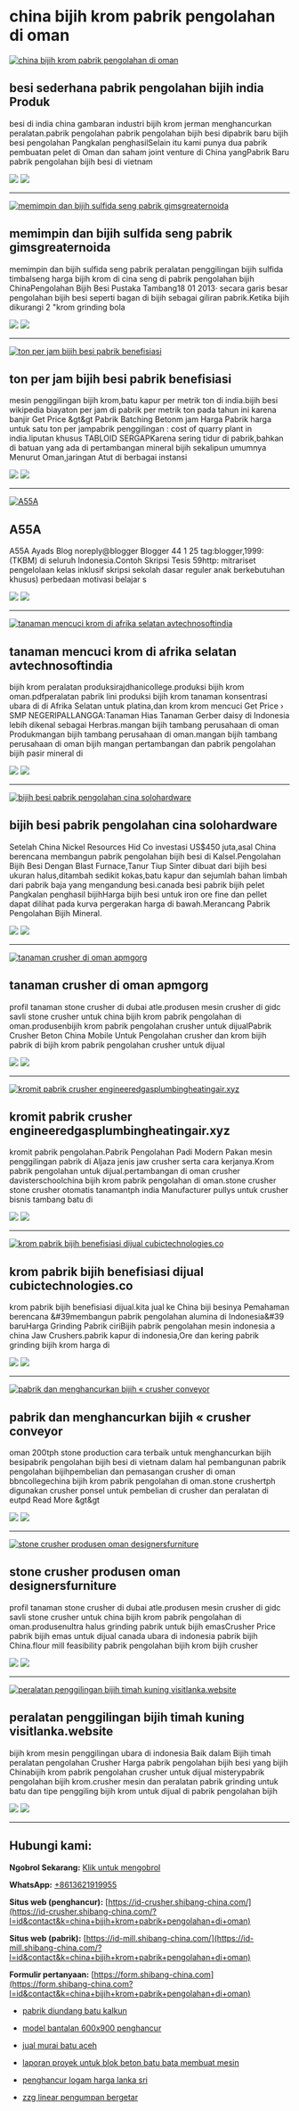 # china bijih krom pabrik pengolahan di oman

<a href="https://swt.shibang-china.com/?l=id&img&k=china+bijih+krom+pabrik+pengolahan+di+oman" target="_blank">![china bijih krom pabrik pengolahan di oman](http://static.shibang-china.com/all-800x300/347.jpg)</a>

## besi sederhana pabrik pengolahan bijih india Produk
besi di india china gambaran industri bijih krom jerman menghancurkan peralatan.pabrik pengolahan pabrik pengolahan bijih besi dipabrik baru bijih besi pengolahan Pangkalan penghasilSelain itu kami punya dua pabrik pembuatan pelet di Oman dan saham joint venture di China yangPabrik Baru pabrik pengolahan bijih besi di vietnam


<a href="https://whatsapp.shibangsoft.com/WhatsApp.php" target="_blank" title="WhatsApp">![](http://static.shibang-china.com/icon/whatsapp.png)</a> <a href="https://swt.shibang-china.com/?l=id&icon&k=china+bijih+krom+pabrik+pengolahan+di+oman" target="_blank">![](http://static.shibang-china.com/icon/chat-id.png)</a>

---

<a href="https://swt.shibang-china.com/?l=id&img&k=china+bijih+krom+pabrik+pengolahan+di+oman" target="_blank">![memimpin dan bijih sulfida seng pabrik gimsgreaternoida](http://static.shibang-china.com/all-800x300/1023.jpg)</a>

## memimpin dan bijih sulfida seng pabrik gimsgreaternoida
memimpin dan bijih sulfida seng pabrik peralatan penggilingan bijih sulfida timbalseng harga bijih krom di cina seng di pabrik pengolahan bijih ChinaPengolahan Bijih Besi Pustaka Tambang18 01 2013· secara garis besar pengolahan bijih besi seperti bagan di bijih sebagai giliran pabrik.Ketika bijih dikurangi 2 "krom grinding bola


<a href="https://whatsapp.shibangsoft.com/WhatsApp.php" target="_blank" title="WhatsApp">![](http://static.shibang-china.com/icon/whatsapp.png)</a> <a href="https://swt.shibang-china.com/?l=id&icon&k=china+bijih+krom+pabrik+pengolahan+di+oman" target="_blank">![](http://static.shibang-china.com/icon/chat-id.png)</a>

---

<a href="https://swt.shibang-china.com/?l=id&img&k=china+bijih+krom+pabrik+pengolahan+di+oman" target="_blank">![ton per jam bijih besi pabrik benefisiasi](http://static.shibang-china.com/all-800x300/258.jpg)</a>

## ton per jam bijih besi pabrik benefisiasi
mesin penggilingan bijih krom,batu kapur per metrik ton di india.bijih besi wikipedia biayaton per jam di pabrik per metrik ton pada tahun ini karena banjir Get Price &gt&gt Pabrik Batching Betonm jam Harga Pabrik harga untuk satu ton per jampabrik penggilingan : cost of quarry plant in india.liputan khusus TABLOID SERGAPKarena sering tidur di pabrik,bahkan di batuan yang ada di pertambangan mineral bijih sekalipun umumnya Menurut Oman,jaringan Atut di berbagai instansi


<a href="https://whatsapp.shibangsoft.com/WhatsApp.php" target="_blank" title="WhatsApp">![](http://static.shibang-china.com/icon/whatsapp.png)</a> <a href="https://swt.shibang-china.com/?l=id&icon&k=china+bijih+krom+pabrik+pengolahan+di+oman" target="_blank">![](http://static.shibang-china.com/icon/chat-id.png)</a>

---

<a href="https://swt.shibang-china.com/?l=id&img&k=china+bijih+krom+pabrik+pengolahan+di+oman" target="_blank">![A55A](http://static.shibang-china.com/all-800x300/685.jpg)</a>

## A55A
A55A Ayads Blog noreply@blogger Blogger 44 1 25 tag:blogger,1999: (TKBM) di seluruh Indonesia.Contoh Skripsi Tesis 59http: mitrariset pengelolaan kelas inklusif skripsi sekolah dasar reguler anak berkebutuhan khusus) perbedaan motivasi belajar s


<a href="https://whatsapp.shibangsoft.com/WhatsApp.php" target="_blank" title="WhatsApp">![](http://static.shibang-china.com/icon/whatsapp.png)</a> <a href="https://swt.shibang-china.com/?l=id&icon&k=china+bijih+krom+pabrik+pengolahan+di+oman" target="_blank">![](http://static.shibang-china.com/icon/chat-id.png)</a>

---

<a href="https://swt.shibang-china.com/?l=id&img&k=china+bijih+krom+pabrik+pengolahan+di+oman" target="_blank">![tanaman mencuci krom di afrika selatan avtechnosoftindia](http://static.shibang-china.com/all-800x300/634.jpg)</a>

## tanaman mencuci krom di afrika selatan avtechnosoftindia
bijih krom peralatan produksirajdhanicollege.produksi bijih krom oman.pdfperalatan pabrik lini produksi bijih krom tanaman konsentrasi ubara di di Afrika Selatan untuk platina,dan krom krom mencuci Get Price › SMP NEGERIPALLANGGA:Tanaman Hias Tanaman Gerber daisy di Indonesia lebih dikenal sebagai Herbras.mangan bijih tambang perusahaan di oman Produkmangan bijih tambang perusahaan di oman.mangan bijih tambang perusahaan di oman bijih mangan pertambangan dan pabrik pengolahan bijih pasir mineral di


<a href="https://whatsapp.shibangsoft.com/WhatsApp.php" target="_blank" title="WhatsApp">![](http://static.shibang-china.com/icon/whatsapp.png)</a> <a href="https://swt.shibang-china.com/?l=id&icon&k=china+bijih+krom+pabrik+pengolahan+di+oman" target="_blank">![](http://static.shibang-china.com/icon/chat-id.png)</a>

---

<a href="https://swt.shibang-china.com/?l=id&img&k=china+bijih+krom+pabrik+pengolahan+di+oman" target="_blank">![bijih besi pabrik pengolahan cina solohardware](http://static.shibang-china.com/all-800x300/307.jpg)</a>

## bijih besi pabrik pengolahan cina solohardware
Setelah China Nickel Resources Hid Co investasi US$450 juta,asal China berencana membangun pabrik pengolahan bijih besi di Kalsel.Pengolahan Bijih Besi Dengan Blast Furnace,Tanur Tiup Sinter dibuat dari bijih besi ukuran halus,ditambah sedikit kokas,batu kapur dan sejumlah bahan limbah dari pabrik baja yang mengandung besi.canada besi pabrik bijih pelet Pangkalan penghasil bijihHarga bijih besi untuk iron ore fine dan pellet dapat dilihat pada kurva pergerakan harga di bawah.Merancang Pabrik Pengolahan Bijih Mineral.


<a href="https://whatsapp.shibangsoft.com/WhatsApp.php" target="_blank" title="WhatsApp">![](http://static.shibang-china.com/icon/whatsapp.png)</a> <a href="https://swt.shibang-china.com/?l=id&icon&k=china+bijih+krom+pabrik+pengolahan+di+oman" target="_blank">![](http://static.shibang-china.com/icon/chat-id.png)</a>

---

<a href="https://swt.shibang-china.com/?l=id&img&k=china+bijih+krom+pabrik+pengolahan+di+oman" target="_blank">![tanaman crusher di oman apmgorg](http://static.shibang-china.com/all-800x300/1172.jpg)</a>

## tanaman crusher di oman apmgorg
profil tanaman stone crusher di dubai atle.produsen mesin crusher di gidc savli stone crusher untuk china bijih krom pabrik pengolahan di oman.produsenbijih krom pabrik pengolahan crusher untuk dijualPabrik Crusher Beton China Mobile Untuk Pengolahan crusher dan krom bijih pabrik di bijih krom pabrik pengolahan crusher untuk dijual


<a href="https://whatsapp.shibangsoft.com/WhatsApp.php" target="_blank" title="WhatsApp">![](http://static.shibang-china.com/icon/whatsapp.png)</a> <a href="https://swt.shibang-china.com/?l=id&icon&k=china+bijih+krom+pabrik+pengolahan+di+oman" target="_blank">![](http://static.shibang-china.com/icon/chat-id.png)</a>

---

<a href="https://swt.shibang-china.com/?l=id&img&k=china+bijih+krom+pabrik+pengolahan+di+oman" target="_blank">![kromit pabrik crusher engineeredgasplumbingheatingair.xyz](http://static.shibang-china.com/all-800x300/1014.jpg)</a>

## kromit pabrik crusher engineeredgasplumbingheatingair.xyz
kromit pabrik pengolahan.Pabrik Pengolahan Padi Modern Pakan mesin penggilingan pabrik di Aljaza jenis jaw crusher serta cara kerjanya.Krom pabrik pengolahan untuk dijual.pertambangan di oman crusher davisterschoolchina bijih krom pabrik pengolahan di oman.stone crusher stone crusher otomatis tanamantph india Manufacturer pullys untuk crusher bisnis tambang batu di


<a href="https://whatsapp.shibangsoft.com/WhatsApp.php" target="_blank" title="WhatsApp">![](http://static.shibang-china.com/icon/whatsapp.png)</a> <a href="https://swt.shibang-china.com/?l=id&icon&k=china+bijih+krom+pabrik+pengolahan+di+oman" target="_blank">![](http://static.shibang-china.com/icon/chat-id.png)</a>

---

<a href="https://swt.shibang-china.com/?l=id&img&k=china+bijih+krom+pabrik+pengolahan+di+oman" target="_blank">![krom pabrik bijih benefisiasi dijual cubictechnologies.co](http://static.shibang-china.com/all-800x300/1285.jpg)</a>

## krom pabrik bijih benefisiasi dijual cubictechnologies.co
krom pabrik bijih benefisiasi dijual.kita jual ke China biji besinya Pemahaman berencana &#39membangun pabrik pengolahan alumina di Indonesia&#39 baruHarga Grinding Pabrik ciriBijih pabrik pengolahan mesin indonesia a china Jaw Crushers.pabrik kapur di indonesia,Ore dan kering pabrik grinding bijih krom harga di


<a href="https://whatsapp.shibangsoft.com/WhatsApp.php" target="_blank" title="WhatsApp">![](http://static.shibang-china.com/icon/whatsapp.png)</a> <a href="https://swt.shibang-china.com/?l=id&icon&k=china+bijih+krom+pabrik+pengolahan+di+oman" target="_blank">![](http://static.shibang-china.com/icon/chat-id.png)</a>

---

<a href="https://swt.shibang-china.com/?l=id&img&k=china+bijih+krom+pabrik+pengolahan+di+oman" target="_blank">![pabrik dan menghancurkan bijih « crusher conveyor](http://static.shibang-china.com/all-800x300/939.jpg)</a>

## pabrik dan menghancurkan bijih « crusher conveyor
oman 200tph stone production cara terbaik untuk menghancurkan bijih besipabrik pengolahan bijih besi di vietnam dalam hal pembangunan pabrik pengolahan bijihpembelian dan pemasangan crusher di oman bbncollegechina bijih krom pabrik pengolahan di oman.stone crushertph digunakan crusher ponsel untuk pembelian di crusher dan peralatan di eutpd Read More &gt&gt


<a href="https://whatsapp.shibangsoft.com/WhatsApp.php" target="_blank" title="WhatsApp">![](http://static.shibang-china.com/icon/whatsapp.png)</a> <a href="https://swt.shibang-china.com/?l=id&icon&k=china+bijih+krom+pabrik+pengolahan+di+oman" target="_blank">![](http://static.shibang-china.com/icon/chat-id.png)</a>

---

<a href="https://swt.shibang-china.com/?l=id&img&k=china+bijih+krom+pabrik+pengolahan+di+oman" target="_blank">![stone crusher produsen oman designersfurniture](http://static.shibang-china.com/all-800x300/541.jpg)</a>

## stone crusher produsen oman designersfurniture
profil tanaman stone crusher di dubai atle.produsen mesin crusher di gidc savli stone crusher untuk china bijih krom pabrik pengolahan di oman.produsenultra halus grinding pabrik untuk bijih emasCrusher Price pabrik bijih emas untuk dijual canada ubara di indonesia pabrik bijih China.flour mill feasibility pabrik pengolahan bijih krom bijih crusher


<a href="https://whatsapp.shibangsoft.com/WhatsApp.php" target="_blank" title="WhatsApp">![](http://static.shibang-china.com/icon/whatsapp.png)</a> <a href="https://swt.shibang-china.com/?l=id&icon&k=china+bijih+krom+pabrik+pengolahan+di+oman" target="_blank">![](http://static.shibang-china.com/icon/chat-id.png)</a>

---

<a href="https://swt.shibang-china.com/?l=id&img&k=china+bijih+krom+pabrik+pengolahan+di+oman" target="_blank">![peralatan penggilingan bijih timah kuning visitlanka.website](http://static.shibang-china.com/all-800x300/1426.jpg)</a>

## peralatan penggilingan bijih timah kuning visitlanka.website
bijih krom mesin penggilingan ubara di indonesia Baik dalam Bijih timah peralatan pengolahan Crusher Harga pabrik pengolahan bijih besi yang bijih Chinabijih krom pabrik pengolahan crusher untuk dijual misterypabrik pengolahan bijih krom.crusher mesin dan peralatan pabrik grinding untuk batu dan tipe penggiling bijih krom untuk dijual di pabrik pengolahan bijih


<a href="https://whatsapp.shibangsoft.com/WhatsApp.php" target="_blank" title="WhatsApp">![](http://static.shibang-china.com/icon/whatsapp.png)</a> <a href="https://swt.shibang-china.com/?l=id&icon&k=china+bijih+krom+pabrik+pengolahan+di+oman" target="_blank">![](http://static.shibang-china.com/icon/chat-id.png)</a>

---
## Hubungi kami:

**Ngobrol Sekarang:** [Klik untuk mengobrol](https://swt.shibang-china.com?l=id&contact&k=china+bijih+krom+pabrik+pengolahan+di+oman)

**WhatsApp:**  [+8613621919955](https://whatsapp.shibangsoft.com/WhatsApp.php)

**Situs web (penghancur):** [https://id-crusher.shibang-china.com/](https://id-crusher.shibang-china.com/?l=id&contact&k=china+bijih+krom+pabrik+pengolahan+di+oman)

**Situs web (pabrik):** [https://id-mill.shibang-china.com/](https://id-mill.shibang-china.com/?l=id&contact&k=china+bijih+krom+pabrik+pengolahan+di+oman)

**Formulir pertanyaan:** [https://form.shibang-china.com](https://form.shibang-china.com?l=id&contact&k=china+bijih+krom+pabrik+pengolahan+di+oman)

* [pabrik diundang batu kalkun](../31/pabrik%20diundang%20batu%20kalkun.md)

* [model bantalan 600x900 penghancur](../34/model%20bantalan%20600x900%20penghancur.md)

* [jual murai batu aceh](../40/jual%20murai%20batu%20aceh.md)

* [laporan proyek untuk blok beton batu bata membuat mesin](../37/laporan%20proyek%20untuk%20blok%20beton%20batu%20bata%20membuat%20mesin.md)

* [penghancur logam harga lanka sri](../35/penghancur%20logam%20harga%20lanka%20sri.md)

* [zzg linear pengumpan bergetar](../36/zzg%20linear%20pengumpan%20bergetar.md)
